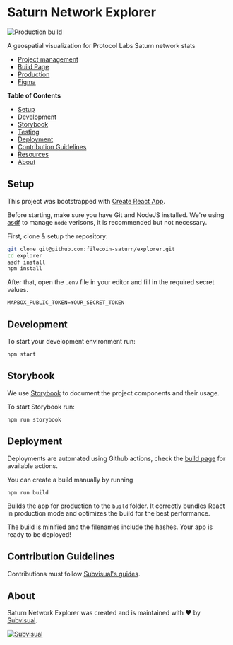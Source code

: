 [project-management]: https://github.com/orgs/subvisual/projects/2/views/1
[build-page]: https://github.com/subvisual/saturn-network-explorer/actions/
[production]: https://subvisual.github.io/saturn-network-explorer/
[figma]: https://www.figma.com/file/QcysmeYSRsbPTfoxgllQPa/Saturn---World-Map?node-id=0%3A1&t=tEOcvtLOtNx0tkf4-0

# Saturn Network Explorer

![Production build](https://github.com/subvisual/saturn-network-explorer/actions/workflows/deploy.yaml/badge.svg)

A geospatial visualization for Protocol Labs Saturn network stats

- [Project management][project-management]
- [Build Page][build-page]
- [Production][production]
- [Figma][figma]

**Table of Contents**

- [Setup](#setup)
- [Development](#development)
- [Storybook](#storybook)
- [Testing](#testing)
- [Deployment](#deployment)
- [Contribution Guidelines](#contribution-guidelines)
- [Resources](#resources)
- [About](#about)

## Setup

This project was bootstrapped with [Create React App](https://github.com/facebook/create-react-app).

Before starting, make sure you have Git and NodeJS installed.
We're using [asdf](https://asdf-vm.com/guide/introduction.html) to manage `node` verisons, it is recommended but not necessary.

First, clone & setup the repository:

```bash
git clone git@github.com:filecoin-saturn/explorer.git
cd explorer
asdf install
npm install
```

After that, open the `.env` file in your editor and fill in the required secret values.

```
MAPBOX_PUBLIC_TOKEN=YOUR_SECRET_TOKEN
```

## Development

To start your development environment run:

```
npm start
```

## Storybook

We use [Storybook](https://storybook.js.org/) to document the project components and their usage.

To start Storybook run:

```
npm run storybook
```

## Deployment

Deployments are automated using Github actions, check the [build page][build-page] for available actions.

You can create a build manually by running

```
npm run build
```

Builds the app for production to the `build` folder.
It correctly bundles React in production mode and optimizes the build for the best performance.

The build is minified and the filenames include the hashes.
Your app is ready to be deployed!

## Contribution Guidelines

Contributions must follow [Subvisual's guides](https://github.com/subvisual/guides).

## About

Saturn Network Explorer was created and is maintained with :heart: by
[Subvisual][subvisual].

[![Subvisual][subvisual-logo]][subvisual]

[subvisual]: http://subvisual.com
[subvisual-logo]: https://raw.githubusercontent.com/subvisual/guides/master/github/templates/logos/blue.png

